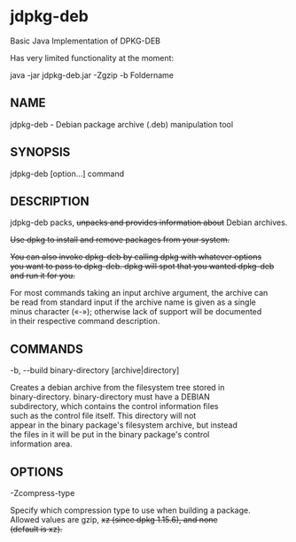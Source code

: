 # jdpkg-deb
Basic Java Implementation of DPKG-DEB


Has very limited functionality at the moment:

java -jar jdpkg-deb.jar -Zgzip -b Foldername


## NAME
jdpkg-deb - Debian package archive (.deb) manipulation tool

## SYNOPSIS
jdpkg-deb [option...] command


## DESCRIPTION 
jdpkg-deb packs, ~~unpacks and provides information about~~ Debian archives.

~~Use dpkg to install and remove packages from your system.~~

~~You can also invoke dpkg-deb by calling dpkg with whatever options<br>
you want to pass to dpkg-deb. dpkg will spot that you wanted dpkg-deb<br>
and run it for you.~~ 

For most commands taking an input archive argument, the archive can<br>
be read from standard input if the archive name is given as a single<br>
minus character («-»); otherwise lack of support will be documented<br>
in their respective command description.<br>

## COMMANDS 

-b, --build binary-directory [archive|directory]


Creates a debian archive from the filesystem tree stored in<br>
binary-directory. binary-directory must have a DEBIAN<br>
subdirectory, which contains the control information files<br>
such as the control file itself. This directory will not<br>
appear in the binary package's filesystem archive, but instead<br>
the files in it will be put in the binary package's control<br>
information area.

## OPTIONS
 
-Zcompress-type
 
Specify which compression type to use when building a package.<br>
Allowed values are gzip, ~~xz (since dpkg 1.15.6), and none<br>
(default is xz).~~
